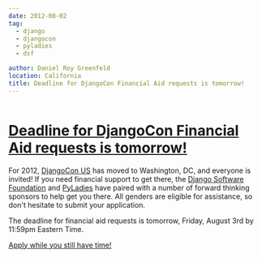 ```yaml
---
date: 2012-08-02
tag:
  - django
  - djangocon
  - pyladies
  - dsf

author: Daniel Roy Greenfeld
location: California
title: Deadline for DjangoCon Financial Aid requests is tomorrow!
---
```


<div class="twelve wide column">
  <h1 class="ui block header">
    <div class="content">
      <a href="/deadline-for-djangocon-financial-aid-request "
        >Deadline for DjangoCon Financial Aid requests is tomorrow!</a
      >
    </div>
  </h1>
  <p>
    For 2012,
    <a href="http://www.djangocon.us/" target="_blank">DjangoCon US</a> has
    moved to Washington, DC, and everyone is invited! If you need financial
    support to get there, the
    <a href="https://www.djangoproject.com/foundation/" target="_blank"
      >Django Software Foundation</a
    >
    and <a href="http://pyladies.com/" target="_blank">PyLadies</a> have paired
    with a number of forward thinking sponsors to help get you there. All
    genders are eligible for assistance, so don't hesitate to submit your
    application.
  </p>
  <p>
    The deadline for financial aid requests is tomorrow, Friday, August 3rd by
    11:59pm Eastern Time.
  </p>
  <p>
    <a
      href="https://docs.google.com/spreadsheet/viewform?formkey=dDc1X2hrUGJVRGdEWnRjTklxR2tSNFE6MQ#gid=0"
      target="_blank"
      >Apply while you still have time!</a
    >
  </p>
  </div>
